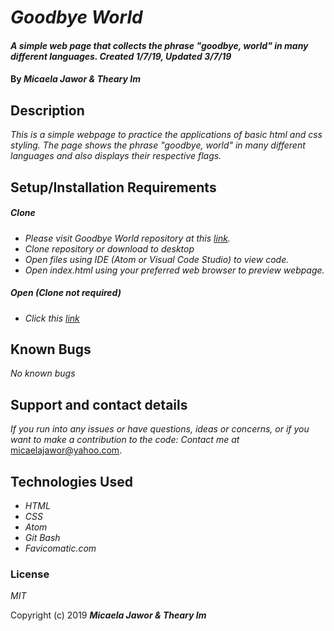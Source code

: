 # _Goodbye World_

#### _A simple web page that collects the phrase "goodbye, world" in many different languages. Created 1/7/19, Updated 3/7/19_

#### By _**Micaela Jawor & Theary Im**_

## Description

_This is a simple webpage to practice the applications of basic html and css styling. The page shows the phrase "goodbye, world" in many different languages and also displays their respective flags._

## Setup/Installation Requirements

##### Clone
* _Please visit Goodbye World repository at this <a href="https://github.com/MicaelaDJ/Html-Goodbye-World.Practice">link</a>._
* _Clone repository or download to desktop_
* _Open files using IDE (Atom or Visual Code Studio) to view code._
* _Open index.html using your preferred web browser to preview webpage._

##### Open (Clone not required)
* _Click this <a href="https://micaeladj.github.io/Html-Goodbye-World.Practice/">link</a>_

## Known Bugs

_No known bugs_

## Support and contact details

_If you run into any issues or have questions, ideas or concerns, or if you want to make a contribution to the code: Contact me at_ micaelajawor@yahoo.com.

## Technologies Used

* _HTML_
* _CSS_
* _Atom_
* _Git Bash_
* _Favicomatic.com_

### License

*MIT*

Copyright (c) 2019 **_Micaela Jawor & Theary Im_**
